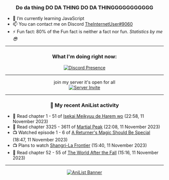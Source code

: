 <div align="center">

### Do da thing DO DA THING DO DA THINGGGGGGGGGGG
</div>

- 🌱 I’m currently learning JavaScript
- 📫 You can contact me on Discord [TheInternetUser#9060](https://discord.com/users/534117072796385300)
- ⚡ Fun fact: 80% of the Fun fact is neither a fact nor fun. _Statistics by me 😎_
<hr>

<div align="center">

### What I'm doing right now:
[![Discord Presence](https://lanyard.cnrad.dev/api/534117072796385300)](https://discord.com/users/534117072796385300)
<hr>

join my server it's open for all <br>
[![Server Invite](https://invidget.switchblade.xyz/bfYgVHxrSs)](https://discord.gg/bfYgVHxrSs)

<hr>
  
### 🌸 My recent AniList activity

</div>

<!-- ANILIST_ACTIVITY:start -->

-   📖 Read chapter 1 - 51 of [Isekai Meikyuu de Harem wo](https://anilist.co/manga/99462) (22:58, 11 November 2023)
-   📖 Read chapter 3325 - 3611 of [Martial Peak](https://anilist.co/manga/104494) (22:08, 11 November 2023)
-   📺 Watched episode 1 - 6 of [A Returner's Magic Should Be Special](https://anilist.co/anime/163142) (18:47, 11 November 2023)
-   📺 Plans to watch [Shangri-La Frontier](https://anilist.co/anime/151970) (15:40, 11 November 2023)
-   📖 Read chapter 52 - 55 of [The World After the Fall](https://anilist.co/manga/144957) (15:16, 11 November 2023)

<!-- ANILIST_ACTIVITY:end -->
<hr>

<div align="center">

[![AniList Banner](https://img.anili.st/User/929966)](https://anilist.co/user/TheInternetUser)

<!-- ![Profile views](https://gpvc.arturio.dev/TheInternetUse7) Since 2023-01-09 -->
<br>


</div>
